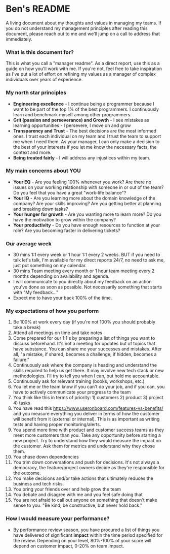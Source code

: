 # Ben's README #

A living document about my thoughts and values in managing my teams. If you do not understand my management principles after reading this document, please reach out to me and we'll jump on a call to address that immediately.

### What is this document for? ###

This is what you call a "manager readme". As a direct report, use this as a guide on how you'll work with me. If you're not, feel free to take inspiration as I've put a lot of effort on refining my values as a manager of complex individuals over years of experience.

### My north star principles ###

- **Engineering excellence** - I continue being a programmer because I want to be part of the top 1% of the best programmers. I continuously learn and benchmark myself among other programmers.
- **Grit (passion and perseverance) and Growth** - I see mistakes as learning opportunities - I persevere, I move on and grow
- **Transparency and Trust** - The best decisions are the most informed ones. I trust each individual on my team and I trust the team to support me when I need them. As your manager, I can only make a decision to the best of your interests if you let me know the necessary facts, the context and more.
- **Being treated fairly** - I will address any injustices within my team.

### My main concerns about YOU ###

- **Your EQ** - Are you feeling 100% whenever you work? Are there no issues on your working relationship with someone in or out of the team? Do you feel that you have a great "work-life balance"?
- **Your IQ** - Are you learning more about the domain knowledge of the company? Are your skills improving? Are you getting better at planning and breaking down tasks?
- **Your hunger for growth** - Are you wanting more to learn more? Do you have the motivation to grow within the company?
- **Your productivity** - Do you have enough resources to function at your role? Are you becoming faster in delivering tickets?

### Our average week ###

- 30 mins 1:1 every week or 1 hour 1:1 every 2 weeks. BUT if you need to talk let's talk, I'm available for my direct reports 24/7, no need to ask me, just put something on my calendar.
- 30 mins Team meeting every month or 1 hour team meeting every 2 months depending on availability and agenda.
- I will communicate to you directly about my feedback on an action you've done as soon as possible. Not necessarily something that starts with "My feedback..."
- Expect me to have your back 100% of the time.

### My expectations of how you perform ###

1. Be 100% at work every day (if you're not 100% you should probably take a break)
2. Attend all meetings on time and take notes
3. Come prepared for our 1:1's by preparing a list of things you want to discuss beforehand. It's not a meeting for updates but of topics that have substance. You can share me your successes and mistakes. After all, "a mistake, if shared, becomes a challenge; if hidden, becomes a failure."
4. Continuously ask where the company is heading and understand the skills required to help us get there. It may involve new tech stack or new methodologies. I'll try to tell you when I can, but hold me accountable.
5. Continuously ask for relevant training (books, workshops, etc.)
6. You let me or the team know if you can't do your job, and if you can, you have to actively communicate your progress to the team
7. You think like this in terms of priority: 1) customers 2) product 3) project 4) tasks
8. You have read this https://www.useronboard.com/features-vs-benefits/ and you measure everything you deliver in terms of how the customer will benefit from it (external or internal). This is as important as writing tests and having proper monitoring/alerts.
9. You spend more time with product and customer success teams as they meet more customers than you. Take any opportunity before starting a new project. Try to understand how they would measure the impact on the customer. Ask them for metrics and understand why they chose them.
10. You chase down dependencies
11. You trim down conversations and push for decisions. It's not always a democracy, the feature/project owners decide as they're responsible for the outcome.
12. You make decisions and/or take actions that ultimately reduces the business and tech risks.
13. You bring your friends over and help grow the team
14. You debate and disagree with me and you feel safe doing that
15. You are not afraid to call out anyone on something that doesn't make sense to you. "Be kind, be constructive, but never hold back."

### How I would measure your performance? ###

- By performance review season, you have procured a list of things you have delivered of significant **impact** within the time period specified for the review. Depending on your level, 80%-100% of your score will depend on customer impact, 0-20% on team impact.
